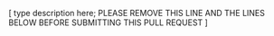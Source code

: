 [ type description here; PLEASE REMOVE THIS LINE AND THE LINES BELOW BEFORE SUBMITTING THIS PULL REQUEST ]
<!--
* If fixing a bug, please document how to reproduce it.
* Finding the commit which introduced the problem helps (bisecting). Add Fixme: tag.
* If adding a feature, please describe why it's useful to add it.
* Commits should be signed: Your Name <me@example.org>, see
https://www.kernel.org/doc/html/latest/process/submitting-patches.html#sign-your-work-the-developer-s-certificate-of-origin
* Although code style is for most tools is ancient, new code should follow Linux kernel coding style, see
https://www.kernel.org/doc/html/latest/process/coding-style.html.
* To update the code in the pull request, use git push -f.  Do not open a new pull request.
-->
